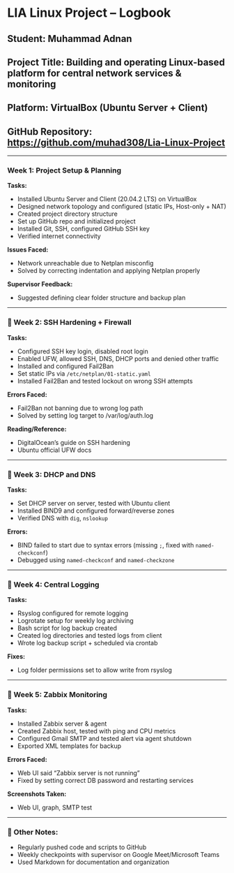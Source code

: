 # LIA Linux Project – Logbook 

## Student: Muhammad Adnan  
## Project Title: Building and operating Linux-based platform for central network services & monitoring  
## Platform: VirtualBox (Ubuntu Server + Client)  
## GitHub Repository: https://github.com/muhad308/Lia-Linux-Project  

---

###  Week 1: Project Setup & Planning
**Tasks:**
- Installed Ubuntu Server and Client (20.04.2 LTS) on VirtualBox
- Designed network topology and configured (static IPs, Host-only + NAT)
- Created project directory structure
- Set up GitHub repo and initialized project
- Installed Git, SSH, configured GitHub SSH key
- Verified internet connectivity

**Issues Faced:**
- Network unreachable due to Netplan misconfig
- Solved by correcting indentation and applying Netplan properly

**Supervisor Feedback:**
- Suggested defining clear folder structure and backup plan

---

### 📅 Week 2: SSH Hardening + Firewall
**Tasks:**
- Configured SSH key login, disabled root login
- Enabled UFW, allowed SSH, DNS, DHCP ports and  denied other traffic
- Installed and configured Fail2Ban
- Set static IPs via `/etc/netplan/01-static.yaml`
- Installed Fail2Ban and tested lockout on wrong SSH attempts

**Errors Faced:**
- Fail2Ban not banning due to wrong log path
- Solved by setting log target to /var/log/auth.log

**Reading/Reference:**
- DigitalOcean’s guide on SSH hardening
- Ubuntu official UFW docs

---

### 📅 Week 3: DHCP and DNS
**Tasks:**
- Set DHCP server on server, tested with Ubuntu client
- Installed BIND9 and configured forward/reverse zones
- Verified DNS with `dig`, `nslookup`

**Errors:**
- BIND failed to start due to syntax errors (missing `;`, fixed with `named-checkconf`)
- Debugged using `named-checkconf` and `named-checkzone`

---

### 📅 Week 4: Central Logging
**Tasks:**
- Rsyslog configured for remote logging
- Logrotate setup for weekly log archiving
- Bash script for log backup created
- Created log directories and tested logs from client
- Wrote log backup script + scheduled via crontab

**Fixes:**
- Log folder permissions set to allow write from rsyslog

---

### 📅 Week 5: Zabbix Monitoring
**Tasks:**
- Installed Zabbix server & agent
- Created Zabbix host, tested with ping and CPU metrics
- Configured Gmail SMTP and tested alert via agent shutdown
- Exported XML templates for backup


**Errors Faced:**
- Web UI said “Zabbix server is not running”
- Fixed by setting correct DB password and restarting services

**Screenshots Taken:**
- Web UI, graph, SMTP test

---

### 📅 Other Notes:
- Regularly pushed code and scripts to GitHub
- Weekly checkpoints with supervisor on Google Meet/Microsoft Teams
- Used Markdown for documentation and organization
